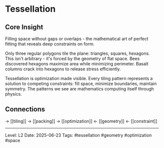 # Tessellation

## Core Insight
Filling space without gaps or overlaps - the mathematical art of perfect fitting that reveals deep constraints on form.

Only three regular polygons tile the plane: triangles, squares, hexagons. This isn't arbitrary - it's forced by the geometry of flat space. Bees discovered hexagons maximize area while minimizing perimeter. Basalt columns crack into hexagons to release stress efficiently.

Tessellation is optimization made visible. Every tiling pattern represents a solution to competing constraints: fill space, minimize boundaries, maintain symmetry. The patterns we see are mathematics computing itself through physics.

## Connections
→ [[tiling]]
→ [[packing]]
→ [[optimization]]
← [[geometry]]
← [[constraint]]

---
Level: L2
Date: 2025-06-23
Tags: #tessellation #geometry #optimization #space